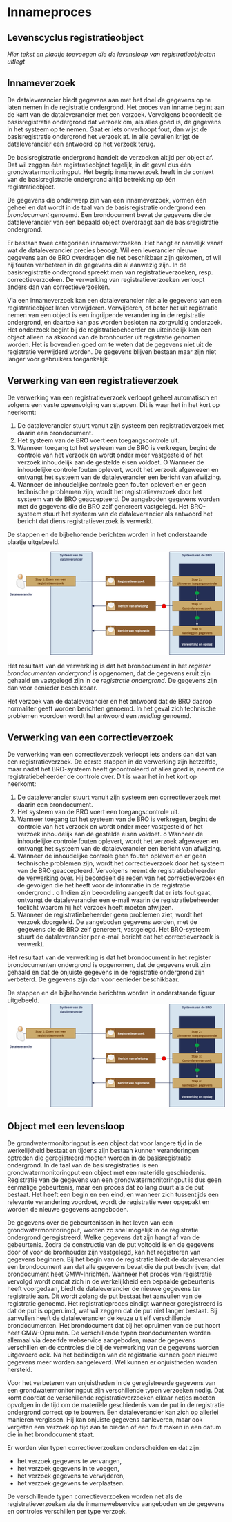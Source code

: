 # Innameproces

## Levenscyclus registratieobject

*Hier tekst en plaatje toevoegen die de levensloop van registratieobjecten uitlegt*

## Innameverzoek
De dataleverancier biedt gegevens aan met het doel de gegevens op te laten nemen in de registratie ondergrond. Het proces van inname begint aan de kant van de dataleverancier met een verzoek. Vervolgens beoordeelt de basisregistratie ondergrond dat verzoek om, als alles goed is, de gegevens in het systeem op te nemen. Gaat er iets onverhoopt fout, dan wijst de basisregistratie ondergrond het verzoek af. In alle gevallen krijgt de dataleverancier een antwoord op het verzoek terug. 

De basisregistratie ondergrond handelt de verzoeken altijd per object af. Dat wil zeggen één registratieobject tegelijk, in dit geval dus één grondwatermonitoringput. Het begrip innameverzoek heeft in de context van de basisregistratie ondergrond altijd betrekking op één registratieobject.

De gegevens die onderwerp zijn van een innameverzoek, vormen één geheel en dat wordt in de taal van de basisregistratie ondergrond een *brondocument* genoemd. Een brondocument bevat de gegevens die de dataleverancier van een bepaald object overdraagt aan de basisregistratie ondergrond. 

Er bestaan twee categorieën innameverzoeken. Het hangt er namelijk vanaf wat de dataleverancier precies beoogt. 
Wil een leverancier nieuwe gegevens aan de BRO overdragen die net beschikbaar zijn gekomen, of wil hij fouten verbeteren in de gegevens die al aanwezig zijn. In de basisregistratie ondergrond spreekt men van registratieverzoeken, resp. correctieverzoeken. 
De verwerking van registratieverzoeken verloopt anders dan van correctieverzoeken. 

Via een innameverzoek kan een dataleverancier niet alle gegevens van een registratieobject laten verwijderen. Verwijderen, of beter het uit registratie nemen van een object is een ingrijpende verandering in de registratie ondergrond, en daartoe kan pas worden besloten na zorgvuldig onderzoek. Het onderzoek begint bij de registratiebeheerder en uiteindelijk kan een object alleen na akkoord van de bronhouder uit registratie genomen worden. Het is bovendien goed om te weten dat de gegevens niet uit de registratie verwijderd worden. De gegevens blijven bestaan maar zijn niet langer voor gebruikers toegankelijk.

## Verwerking van een registratieverzoek
De verwerking van een registratieverzoek verloopt geheel automatisch en volgens een vaste opeenvolging van stappen. Dit is waar het in het kort op neerkomt:

1. De dataleverancier stuurt vanuit zijn systeem een registratieverzoek met daarin een brondocument.
2. Het systeem van de BRO voert een toegangscontrole uit.
3. Wanneer toegang tot het systeem van de BRO is verkregen, begint de controle van het verzoek en wordt onder meer vastgesteld of het verzoek inhoudelijk aan de gestelde eisen voldoet. 
O	Wanneer de inhoudelijke controle fouten oplevert, wordt het verzoek afgewezen en ontvangt het systeem van de dataleverancier een bericht van afwijzing.
4. Wanneer de inhoudelijke controle geen fouten oplevert en er geen technische problemen zijn, wordt het registratieverzoek door het systeem van de BRO geaccepteerd. De aangeboden gegevens worden met de gegevens die de BRO zelf genereert vastgelegd. Het BRO-systeem stuurt het systeem van de dataleverancier als antwoord het bericht dat diens registratieverzoek is verwerkt.

De stappen en de bijbehorende berichten worden in het onderstaande plaatje uitgebeeld. 


![VerwerkingRegistratieverzoek](media/VerwerkingRegistratieverzoek.png "Verwerking van een registratieverzoek")

Het resultaat van de verwerking is dat het brondocument in het *register brondocumenten ondergrond* is opgenomen, dat de gegevens eruit zijn gehaald en vastgelegd zijn in de *registratie ondergrond*. De gegevens zijn dan voor eenieder beschikbaar.

Het verzoek van de dataleverancier en het antwoord dat de BRO daarop normaliter geeft worden berichten genoemd. In het geval zich technische problemen voordoen wordt het antwoord een *melding* genoemd.

## Verwerking van een correctieverzoek
De verwerking van een correctieverzoek verloopt iets anders dan dat van een registratieverzoek. De eerste stappen in de verwerking zijn hetzelfde, maar nadat het BRO-systeem heeft gecontroleerd of alles goed is, neemt de registratiebeheerder de controle over. 
Dit is waar het in het kort op neerkomt:

1. De dataleverancier stuurt vanuit zijn systeem een correctieverzoek met daarin een brondocument.
2. Het systeem van de BRO voert een toegangscontrole uit.
3. Wanneer toegang tot het systeem van de BRO is verkregen, begint de controle van het verzoek en wordt onder meer vastgesteld of het verzoek inhoudelijk aan de gestelde eisen voldoet. 
o	Wanneer de inhoudelijke controle fouten oplevert, wordt het verzoek afgewezen en ontvangt het systeem van de dataleverancier een bericht van afwijzing.
4. Wanneer de inhoudelijke controle geen fouten oplevert en er geen technische problemen zijn, wordt het correctieverzoek door het systeem van de BRO geaccepteerd. Vervolgens neemt de registratiebeheerder de verwerking over. Hij beoordeelt de reden van het correctieverzoek en de gevolgen die het heeft voor de informatie in de registratie ondergrond .
o	Indien zijn beoordeling aangeeft dat er iets fout gaat, ontvangt de dataleverancier een e-mail waarin de registratiebeheerder toelicht waarom hij het verzoek heeft moeten afwijzen.
5. Wanneer de registratiebeheerder geen problemen ziet, wordt het verzoek doorgeleid. De aangeboden gegevens worden, met de gegevens die de BRO zelf genereert, vastgelegd. Het BRO-systeem stuurt de dataleverancier per e-mail bericht dat het correctieverzoek is verwerkt.

Het resultaat van de verwerking is dat het brondocument in het register brondocumenten ondergrond is opgenomen, dat de gegevens eruit zijn gehaald en dat de onjuiste gegevens in de registratie ondergrond zijn verbeterd. De gegevens zijn dan voor eenieder beschikbaar.

De stappen en de bijbehorende berichten worden in onderstaande figuur uitgebeeld. 
![VerwerkingRegistratieverzoek](media/VerwerkingRegistratieverzoek.png "Verwerking van een registratieverzoek")

## Object met een levensloop
De grondwatermonitoringput is een object dat voor langere tijd in de werkelijkheid bestaat en tijdens zijn bestaan kunnen veranderingen optreden die geregistreerd moeten worden in de basisregistratie ondergrond. In de taal van de basisregistraties is een grondwatermonitoringput een object met een materiële geschiedenis. 
Registratie van de gegevens van een grondwatermonitoringput is dus geen eenmalige gebeurtenis, maar een proces dat zo lang duurt als de put bestaat. Het heeft een begin en een eind, en wanneer zich tussentijds een relevante verandering voordoet, wordt de registratie weer opgepakt en worden de nieuwe gegevens aangeboden. 

De gegevens over de gebeurtenissen in het leven van een grondwatermonitoringput, worden zo snel mogelijk in de registratie ondergrond geregistreerd. Welke gegevens dat zijn hangt af van de gebeurtenis. 
Zodra de constructie van de put voltooid is en de gegevens door of voor de bronhouder zijn vastgelegd, kan het registreren van gegevens beginnen. Bij het begin van de registratie biedt de dataleverancier een brondocument aan dat alle gegevens bevat die de put beschrijven; dat brondocument heet GMW-Inrichten. Wanneer het proces van registratie vervolgd wordt omdat zich in de werkelijkheid een bepaalde gebeurtenis heeft voorgedaan, biedt de dataleverancier de nieuwe gegevens ter registratie aan. Dit wordt zolang de put bestaat het aanvullen van de registratie genoemd. Het registratieproces eindigt wanneer geregistreerd is dat de put is opgeruimd, wat wil zeggen dat de put niet langer bestaat. Bij aanvullen heeft de dataleverancier de keuze uit elf verschillende brondocumenten. Het brondocument dat bij het opruimen van de put hoort heet GMW-Opruimen. 
De verschillende typen brondocumenten worden allemaal via dezelfde webservice aangeboden, maar de gegevens verschillen en de controles die bij de verwerking van de gegevens worden uitgevoerd ook. Na het beëindigen van de registratie kunnen geen nieuwe gegevens meer worden aangeleverd. Wel kunnen er onjuistheden worden hersteld. 

Voor het verbeteren van onjuistheden in de geregistreerde gegevens van een grondwatermonitoringput zijn verschillende typen verzoeken nodig. Dat komt doordat de verschillende registratieverzoeken elkaar netjes moeten opvolgen in de tijd om de materiële geschiedenis van de put in de registratie ondergrond correct op te bouwen. Een dataleverancier kan zich op allerlei manieren vergissen. Hij kan onjuiste gegevens aanleveren, maar ook vergeten een verzoek op tijd aan te bieden of een fout maken in een datum die in het brondocument staat. 

Er worden vier typen correctieverzoeken onderscheiden en dat zijn:
* het verzoek gegevens te vervangen,
* het verzoek gegevens in te voegen,
* het verzoek gegevens te verwijderen, 
* het verzoek gegevens te verplaatsen. 

De verschillende typen correctieverzoeken worden net als de registratieverzoeken via de innamewebservice aangeboden en de gegevens en controles verschillen per type verzoek. 


